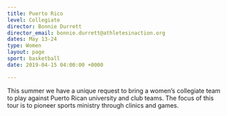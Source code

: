 ```yaml
---
title: Puerto Rico
level: Collegiate
director: Bonnie Durrett
director_email: bonnie.durrett@athletesinaction.org
dates: May 13-24
type: Women
layout: page
sport: basketball
date: 2019-04-15 04:00:00 +0000

---
```

This summer we have a unique request to bring a women’s collegiate team to play against Puerto Rican university and club teams. The focus of this tour is to pioneer sports ministry through clinics and games.
